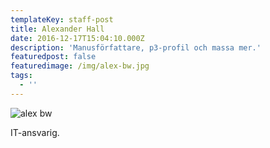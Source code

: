 ```yaml
---
templateKey: staff-post
title: Alexander Hall
date: 2016-12-17T15:04:10.000Z
description: 'Manusförfattare, p3-profil och massa mer.'
featuredpost: false
featuredimage: /img/alex-bw.jpg
tags:
  - ''
---
```

![alex bw](/img/alex-bw.jpg)

IT-ansvarig.
